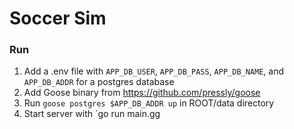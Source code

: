 # Soccer Sim
### Run
1. Add a .env file with `APP_DB_USER`, `APP_DB_PASS`, `APP_DB_NAME`, and `APP_DB_ADDR` for a postgres database
1. Add Goose binary from https://github.com/pressly/goose
1. Run `goose postgres $APP_DB_ADDR up` in ROOT/data directory
1. Start server with `go run main.gg
